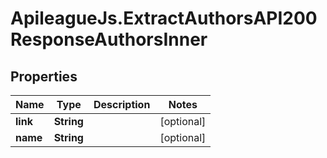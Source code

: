 # ApileagueJs.ExtractAuthorsAPI200ResponseAuthorsInner

## Properties

Name | Type | Description | Notes
------------ | ------------- | ------------- | -------------
**link** | **String** |  | [optional] 
**name** | **String** |  | [optional] 


